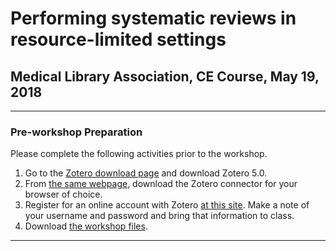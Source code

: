 # Performing systematic reviews in resource-limited settings
## Medical Library Association, CE Course, May 19, 2018



---

### Pre-workshop Preparation

Please complete the following activities prior to the workshop.

1. Go to the [Zotero download page](https://www.zotero.org/download/) and download Zotero 5.0. 
2. From [the same webpage](https://www.zotero.org/download/), download the Zotero connector for your browser of choice. 
3. Register for an online account with Zotero [at this site](https://www.zotero.org/user/register/). Make a note of your username and password and bring that information to class.
4. Download [the workshop files](rootsandberries.github.io/zotero/2018Spring_Zotero_Files.zip).

---

